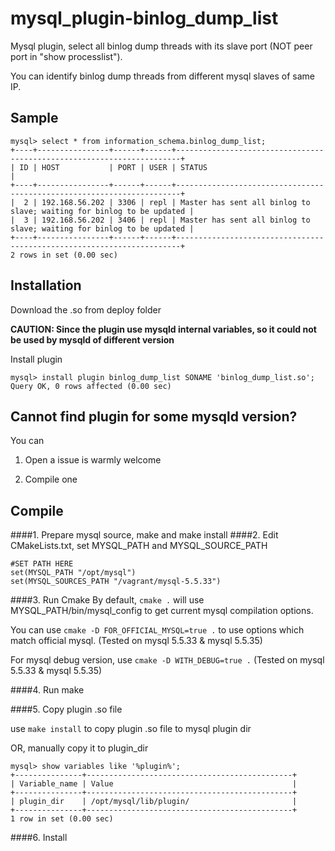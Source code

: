 mysql_plugin-binlog_dump_list
=============================

Mysql plugin, select all binlog dump threads with its slave port (NOT peer port in "show processlist").

You can identify binlog dump threads from different mysql slaves of same IP.

Sample
----

    mysql> select * from information_schema.binlog_dump_list;
    +----+----------------+------+------+-----------------------------------------------------------------------+
    | ID | HOST           | PORT | USER | STATUS                                                                |
    +----+----------------+------+------+-----------------------------------------------------------------------+
    |  2 | 192.168.56.202 | 3306 | repl | Master has sent all binlog to slave; waiting for binlog to be updated |
    |  3 | 192.168.56.202 | 3406 | repl | Master has sent all binlog to slave; waiting for binlog to be updated |
    +----+----------------+------+------+-----------------------------------------------------------------------+
    2 rows in set (0.00 sec)


Installation
----
Download the .so from deploy folder

**CAUTION: Since the plugin use mysqld internal variables, so it could not be used by mysqld of different version**
    
Install plugin
    
    mysql> install plugin binlog_dump_list SONAME 'binlog_dump_list.so';
    Query OK, 0 rows affected (0.00 sec)
    
Cannot find plugin for some mysqld version?
----
You can 

1. Open a issue is warmly welcome

2. Compile one

Compile
----
####1. Prepare mysql source, make and make install
####2. Edit CMakeLists.txt, set MYSQL_PATH and MYSQL_SOURCE_PATH

    #SET PATH HERE
    set(MYSQL_PATH "/opt/mysql")
    set(MYSQL_SOURCES_PATH "/vagrant/mysql-5.5.33")
    
####3. Run Cmake
By default, `cmake .` will use MYSQL_PATH/bin/mysql_config to get current mysql compilation options.

You can use `cmake -D FOR_OFFICIAL_MYSQL=true .` to use options which match official mysql. (Tested on mysql 5.5.33 & mysql 5.5.35)

For mysql debug version, use `cmake -D WITH_DEBUG=true .` (Tested on mysql 5.5.33 & mysql 5.5.35)

####4. Run make

####5. Copy plugin .so file

use `make install` to copy plugin .so file to mysql plugin dir

OR, manually copy it to plugin_dir

    mysql> show variables like '%plugin%';
    +---------------+----------------------------------------------+
    | Variable_name | Value                                        |
    +---------------+----------------------------------------------+
    | plugin_dir    | /opt/mysql/lib/plugin/                       |
    +---------------+----------------------------------------------+
    1 row in set (0.00 sec)
    
####6. Install
